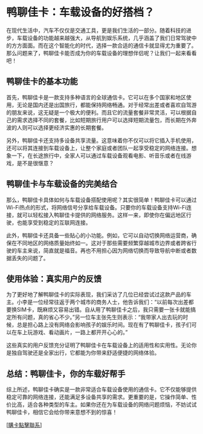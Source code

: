 # 鸭聊佳卡：车载设备的好搭档？

在现代生活中，汽车不仅仅是交通工具，更是我们生活的一部分。随着科技的进步，车载设备的功能越来越强大，从导航到娱乐系统，几乎涵盖了我们日常驾驶中的方方面面。而在这个智能化的时代，选择一款合适的通信卡就显得尤为重要了。那么问题来了，鸭聊佳卡能否成为你的车载设备的理想伴侣呢？让我们一起来看看吧！

## 鸭聊佳卡的基本功能

首先，鸭聊佳卡是一款支持多种语言的全球通信卡。它可以在多个国家和地区使用，无论是国内还是出国旅行，都能保持网络畅通。对于经常出差或者喜欢自驾游的朋友来说，这无疑是一个极大的便利。而且它的流量套餐非常灵活，可以根据自己的需求选择不同的套餐，比如短期旅行用户可以选择短期流量包，而长期在外奔波的人则可以选择更经济实惠的长期套餐。

另外，鸭聊佳卡还支持多设备共享流量。这意味着你不仅可以将它插入手机使用，还可以将其连接到车载设备上，让整个家庭或者团队一起享受稳定的网络连接。想象一下，在长途旅行中，全家人可以通过车载设备观看电影、听音乐或者在线游戏，是不是很惬意？

## 鸭聊佳卡与车载设备的完美结合

那么，鸭聊佳卡具体如何与车载设备搭配使用呢？其实很简单！鸭聊佳卡可以通过Wi-Fi热点的形式，将网络信号分享给车载设备。只要你的车载设备支持Wi-Fi连接，就可以轻松接入鸭聊佳卡提供的网络服务。这样一来，即使你在偏远地区行驶，也能享受到稳定的互联网连接。

此外，鸭聊佳卡还具备一些贴心的小功能。例如，它可以自动切换网络运营商，确保在不同地区的网络质量始终如一。这对于那些需要频繁穿越城市边界或者跨省行驶的车主来说，简直就是福音。再也不用担心因为网络切换而导致导航中断或者数据丢失的问题了。

## 使用体验：真实用户的反馈

为了更好地了解鸭聊佳卡的实际表现，我们采访了几位已经尝试过这款产品的车主。小李是一位经常往返于两个城市的商务人士，他告诉我们：“以前每次出差都要换SIM卡，既麻烦又容易出错。自从用了鸭聊佳卡之后，我只需要一张卡就能搞定所有问题，真的省心不少。”另一位车主张先生则表示：“我带家人出去玩的时候，总是担心路上没有网络会影响孩子的娱乐时间。现在有了鸭聊佳卡，孩子们可以在车上玩游戏、看动画片，一路上都开开心心的。”

这些真实的用户反馈充分证明了鸭聊佳卡在车载设备上的适用性和实用性。无论你是独自驾驶还是全家出行，它都能为你带来舒适便捷的网络体验。

## 总结：鸭聊佳卡，你的车载好帮手

综上所述，鸭聊佳卡确实是一款非常适合车载设备使用的通信卡。它不仅能够提供稳定可靠的网络连接，还能满足多设备共享的需求。更重要的是，它操作简单、性价比高，适合各种类型的车主。如果你还在为车载设备的网络问题烦恼，不妨试试鸭聊佳卡，相信它会给你带来意想不到的惊喜！

[[購卡點擊聯系](https://t.me/s/esim1088)]